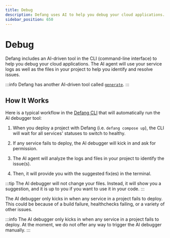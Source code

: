 ```yaml
---
title: Debug
description: Defang uses AI to help you debug your cloud applications.
sidebar_position: 650
---
```


# Debug

Defang includes an AI-driven tool in the CLI (command-line interface) to help you debug your cloud applications. The AI agent will use your service logs as well as the files in your project to help you identify and resolve issues.

:::info
Defang has another AI-driven tool called [`generate`](/docs/concepts/generate).
:::

## How It Works

Here is a typical workflow in the [Defang CLI](/docs/getting-started) that will automatically run the AI debugger tool:

1. When you deploy a project with Defang (i.e. `defang compose up`), the CLI will wait for all services' statuses to switch to healthy. 

2. If any service fails to deploy, the AI debugger will kick in and ask for permission.

3. The AI agent will analyze the logs and files in your project to identify the issue(s).

4. Then, it will provide you with the suggested fix(es) in the terminal. 

:::tip
The AI debugger will not change your files. Instead, it will show you a suggestion, and it is up to you if you want to use it in your code.
:::

The AI debugger only kicks in when any service in a project fails to deploy. This could be because of a build failure, healthchecks failing, or a variety of other issues. 

:::info
The AI debugger only kicks in when any service in a project fails to deploy. At the moment, we do not offer any way to trigger the AI debugger manually. 
:::
